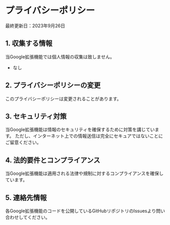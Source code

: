 # プライバシーポリシー

最終更新日：2023年9月26日

## 1. 収集する情報
当Google拡張機能では個人情報の収集は致しません。
- なし
## 2. プライバシーポリシーの変更
このプライバシーポリシーは変更されることがあります。
## 3. セキュリティ対策
当Google拡張機能は情報のセキュリティを確保するために対策を講じています。
ただし、インターネット上での情報送信は完全にセキュアではないことにご留意ください。
## 4. 法的要件とコンプライアンス
当Google拡張機能は適用される法律や規制に対するコンプライアンスを確保しています。
## 5. 連絡先情報
各Google拡張機能のコードを公開しているGitHubリポジトリのIssuesより問い合わせしてください。
